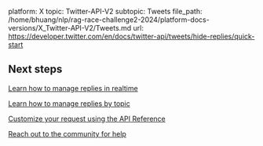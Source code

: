 platform: X
topic: Twitter-API-V2
subtopic: Tweets
file_path: /home/bhuang/nlp/rag-race-challenge2-2024/platform-docs-versions/X_Twitter-API-V2/Tweets.md
url: https://developer.twitter.com/en/docs/twitter-api/tweets/hide-replies/quick-start

## Next steps

[Learn how to manage replies in realtime](https://developer.twitter.com/en/docs/twitter-api/tweets/hide-replies/integrate/manage-replies-in-realtime "Learn how to manage replies in realtime")

[Learn how to manage replies by topic](https://developer.twitter.com/en/docs/twitter-api/tweets/hide-replies "Learn how to manage replies by topic")

[Customize your request using the API Reference](https://developer.twitter.com/en/docs/twitter-api/tweets/hide-replies/api-reference "Customize your request using the API Reference")

[Reach out to the community for help](https://twittercommunity.com/ "Reach out to the community for help")